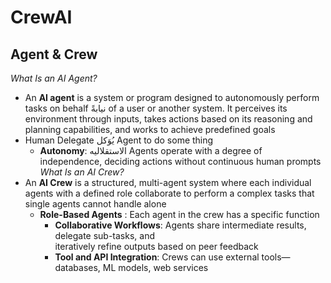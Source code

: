 # CrewAI

## Agent & Crew

*What Is an AI Agent?*  
- An **AI agent** is a system or program designed to autonomously perform tasks on behalf نيابةً of a 
  user or another system. It perceives its environment through inputs, takes actions based on its 
  reasoning and planning capabilities, and works to achieve predefined goals
- Human Delegate يُوَكل Agent to do some thing
   - **Autonomy**: الاستقلاليه Agents operate with a degree of independence, deciding actions without 
   continuous human prompts
*What Is an AI Crew?*  
- An **AI Crew** is a structured, multi-agent system where each individual agents with a defined 
  role collaborate to perform a complex tasks that single agents cannot handle alone
   - **Role-Based Agents** : Each agent in the crew has a specific function
	 - **Collaborative Workflows**: Agents share intermediate results, delegate sub-tasks, and   
     iteratively refine outputs based on peer feedback
	 - **Tool and API Integration**: Crews can use external tools—databases, ML models, web services
